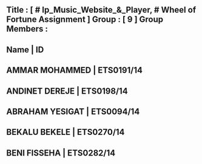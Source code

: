 Title : [ # Ip_Music_Website_&_Player, #  Wheel of Fortune Assignment ]
Group : [ 9 ]
Group Members :
--------------------------------------------
Name                  |             ID
--------------------------------------------
AMMAR MOHAMMED        |        ETS0191/14
--------------------------------------------
ANDINET DEREJE        |        ETS0198/14
--------------------------------------------
ABRAHAM YESIGAT       |        ETS0094/14
--------------------------------------------
BEKALU BEKELE         |        ETS0270/14
--------------------------------------------
BENI FISSEHA          |        ETS0282/14
--------------------------------------------








